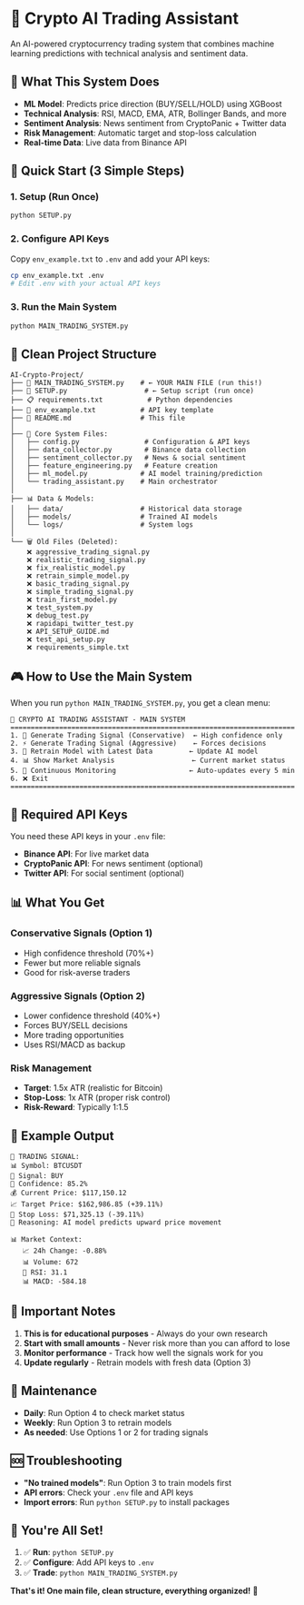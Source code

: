 # 🤖 Crypto AI Trading Assistant

An AI-powered cryptocurrency trading system that combines machine learning predictions with technical analysis and sentiment data.

## 🎯 **What This System Does**

- **ML Model**: Predicts price direction (BUY/SELL/HOLD) using XGBoost
- **Technical Analysis**: RSI, MACD, EMA, ATR, Bollinger Bands, and more
- **Sentiment Analysis**: News sentiment from CryptoPanic + Twitter data
- **Risk Management**: Automatic target and stop-loss calculation
- **Real-time Data**: Live data from Binance API

## 🚀 **Quick Start (3 Simple Steps)**

### 1. **Setup** (Run Once)
```bash
python SETUP.py
```

### 2. **Configure API Keys**
Copy `env_example.txt` to `.env` and add your API keys:
```bash
cp env_example.txt .env
# Edit .env with your actual API keys
```

### 3. **Run the Main System**
```bash
python MAIN_TRADING_SYSTEM.py
```

## 📁 **Clean Project Structure**

```
AI-Crypto-Project/
├── 🚀 MAIN_TRADING_SYSTEM.py    # ← YOUR MAIN FILE (run this!)
├── 🔧 SETUP.py                   # ← Setup script (run once)
├── 📋 requirements.txt           # Python dependencies
├── 📝 env_example.txt           # API key template
├── 📖 README.md                 # This file
│
├── 🤖 Core System Files:
│   ├── config.py                # Configuration & API keys
│   ├── data_collector.py        # Binance data collection
│   ├── sentiment_collector.py   # News & social sentiment
│   ├── feature_engineering.py   # Feature creation
│   ├── ml_model.py             # AI model training/prediction
│   └── trading_assistant.py    # Main orchestrator
│
├── 📊 Data & Models:
│   ├── data/                   # Historical data storage
│   ├── models/                 # Trained AI models
│   └── logs/                   # System logs
│
└── 🗑️ Old Files (Deleted):
    ❌ aggressive_trading_signal.py
    ❌ realistic_trading_signal.py
    ❌ fix_realistic_model.py
    ❌ retrain_simple_model.py
    ❌ basic_trading_signal.py
    ❌ simple_trading_signal.py
    ❌ train_first_model.py
    ❌ test_system.py
    ❌ debug_test.py
    ❌ rapidapi_twitter_test.py
    ❌ API_SETUP_GUIDE.md
    ❌ test_api_setup.py
    ❌ requirements_simple.txt
```

## 🎮 **How to Use the Main System**

When you run `python MAIN_TRADING_SYSTEM.py`, you get a clean menu:

```
🤖 CRYPTO AI TRADING ASSISTANT - MAIN SYSTEM
======================================================================
1. 🚀 Generate Trading Signal (Conservative)  ← High confidence only
2. ⚡ Generate Trading Signal (Aggressive)    ← Forces decisions
3. 🔄 Retrain Model with Latest Data         ← Update AI model
4. 📊 Show Market Analysis                   ← Current market status
5. 🎯 Continuous Monitoring                  ← Auto-updates every 5 min
6. ❌ Exit
======================================================================
```

## 🔑 **Required API Keys**

You need these API keys in your `.env` file:

- **Binance API**: For live market data
- **CryptoPanic API**: For news sentiment (optional)
- **Twitter API**: For social sentiment (optional)

## 📊 **What You Get**

### **Conservative Signals** (Option 1)
- High confidence threshold (70%+)
- Fewer but more reliable signals
- Good for risk-averse traders

### **Aggressive Signals** (Option 2)
- Lower confidence threshold (40%+)
- Forces BUY/SELL decisions
- More trading opportunities
- Uses RSI/MACD as backup

### **Risk Management**
- **Target**: 1.5x ATR (realistic for Bitcoin)
- **Stop-Loss**: 1x ATR (proper risk control)
- **Risk-Reward**: Typically 1:1.5

## 🎯 **Example Output**

```
🎯 TRADING SIGNAL:
📊 Symbol: BTCUSDT
🎯 Signal: BUY
🎲 Confidence: 85.2%
💰 Current Price: $117,150.12
📈 Target Price: $162,986.85 (+39.11%)
🛑 Stop Loss: $71,325.13 (-39.11%)
🧠 Reasoning: AI model predicts upward price movement

📊 Market Context:
   📈 24h Change: -0.88%
   📊 Volume: 672
   🔢 RSI: 31.1
   📊 MACD: -584.18
```

## 🚨 **Important Notes**

1. **This is for educational purposes** - Always do your own research
2. **Start with small amounts** - Never risk more than you can afford to lose
3. **Monitor performance** - Track how well the signals work for you
4. **Update regularly** - Retrain models with fresh data (Option 3)

## 🔄 **Maintenance**

- **Daily**: Run Option 4 to check market status
- **Weekly**: Run Option 3 to retrain models
- **As needed**: Use Options 1 or 2 for trading signals

## 🆘 **Troubleshooting**

- **"No trained models"**: Run Option 3 to train models first
- **API errors**: Check your `.env` file and API keys
- **Import errors**: Run `python SETUP.py` to install packages

## 🎉 **You're All Set!**

1. ✅ **Run**: `python SETUP.py`
2. ✅ **Configure**: Add API keys to `.env`
3. ✅ **Trade**: `python MAIN_TRADING_SYSTEM.py`

**That's it! One main file, clean structure, everything organized!** 🚀
